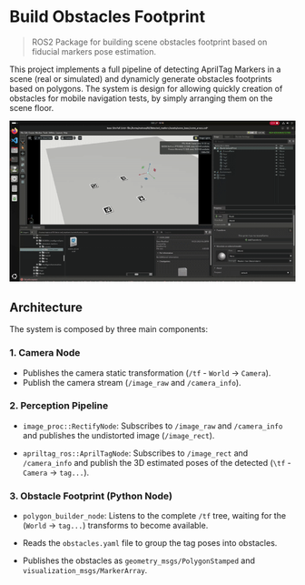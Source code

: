 # Build Obstacles Footprint

> ROS2 Package for building scene obstacles footprint based on fiducial markers pose estimation.

This project implements a full pipeline of detecting AprilTag Markers in a scene (real or simulated) and dynamicly generate obstacles footprints based on polygons.  The system is design for allowing quickly creation of obstacles for mobile navigation tests, by simply arranging them on the scene floor.

![](assets/video-polygons.gif)

## Architecture

The system is composed by three main components: 

### 1. Camera Node 

- Publishes the camera static transformation (`/tf` - `World` → `Camera`).
- Publish the camera stream (`/image_raw` and `/camera_info`).

### 2. Perception Pipeline

- `image_proc::RectifyNode`: Subscribes to `/image_raw` and  `/camera_info` and publishes the undistorted image (`/image_rect`).

- `apriltag_ros::AprilTagNode`: Subscribes to `/image_rect` and `/camera_info` and publish the 3D estimated poses of the detected (`\tf` - `Camera` → `tag...`).

### 3. Obstacle Footprint (Python Node)

- `polygon_builder_node`: Listens to the complete `/tf` tree, waiting for the (`World` → `tag...`) transforms to become available.

- Reads the `obstacles.yaml` file to group the tag poses into obstacles.

- Publishes the obstacles as `geometry_msgs/PolygonStamped` and `visualization_msgs/MarkerArray`.

